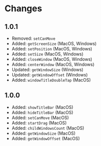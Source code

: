 # Changes

## 1.0.1

- Removed: `setCanMove`
- Added: `getScreenSize` (MacOS, Windows)
- Added: `setPosition` (MacOS, Windows)
- Added: `setSize` (MacOS, Windows)
- Added: `closeWindow` (MacOS, Windows)
- Added: `centerWindow` (MacOS, Windows)
- Updated: `getWindowSize` (Windows)
- Updated: `getWindowOffset` (Windows)
- Added: `windowTitleDoubleTap` (MacOS)

## 1.0.0

- Added: `showTitleBar` (MacOS)
- Added: `hideTitleBar` (MacOS)
- Added: `setCanMove` (MacOS)
- Added: `startDrag` (MacOS)
- Added: `childWindowsCount` (MacOS)
- Added: `getWindowSize` (MacOS)
- Added: `getWindowOffset` (MacOS)
